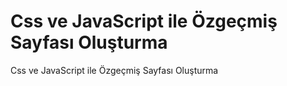 # Css ve JavaScript ile Özgeçmiş Sayfası Oluşturma
 Css ve JavaScript ile Özgeçmiş Sayfası Oluşturma
